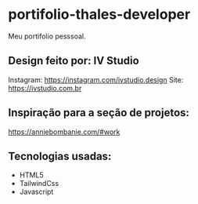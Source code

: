 # portifolio-thales-developer

Meu portifolio pesssoal.

## Design feito por: IV Studio

Instagram: https://instagram.com/ivstudio.design
Site: https://ivstudio.com.br

## Inspiração para a seção de projetos:
https://anniebombanie.com/#work

## Tecnologias usadas:
- HTML5
- TailwindCss
- Javascript
